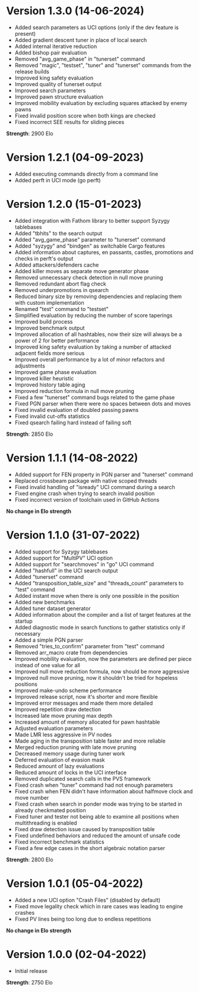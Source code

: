# Version 1.3.0 (14-06-2024)
 - Added search parameters as UCI options (only if the dev feature is present)
 - Added gradient descent tuner in place of local search
 - Added internal iterative reduction
 - Added bishop pair evaluation
 - Removed "avg_game_phase" in "tunerset" command
 - Removed "magic", "testset", "tuner" and "tunerset" commands from the release builds
 - Improved king safety evaluation
 - Improved quality of tunerset output
 - Improved search parameters
 - Improved pawn structure evaluation
 - Improved mobility evaluation by excluding squares attacked by enemy pawns
 - Fixed invalid position score when both kings are checked
 - Fixed incorrect SEE results for sliding pieces 

**Strength**: 2900 Elo

# Version 1.2.1 (04-09-2023)
 - Added executing commands directly from a command line
 - Added perft in UCI mode (go perft)

# Version 1.2.0 (15-01-2023)
 - Added integration with Fathom library to better support Syzygy tablebases
 - Added "tbhits" to the search output
 - Added "avg_game_phase" parameter to "tunerset" command
 - Added "syzygy" and "bindgen" as switchable Cargo features
 - Added information about captures, en passants, castles, promotions and checks in perft's output
 - Added attackers/defenders cache
 - Added killer moves as separate move generator phase
 - Removed unnecessary check detection in null move pruning
 - Removed redundant abort flag check
 - Removed underpromotions in qsearch
 - Reduced binary size by removing dependencies and replacing them with custom implementation
 - Renamed "test" command to "testset"
 - Simplified evaluation by reducing the number of score taperings 
 - Improved build process
 - Improved benchmark output
 - Improved allocation of all hashtables, now their size will always be a power of 2 for better performance
 - Improved king safety evaluation by taking a number of attacked adjacent fields more serious
 - Improved overall performance by a lot of minor refactors and adjustments
 - Improved game phase evaluation
 - Improved killer heuristic
 - Improved history table aging
 - Improved reduction formula in null move pruning
 - Fixed a few "tunerset" command bugs related to the game phase
 - Fixed PGN parser when there were no spaces between dots and moves
 - Fixed invalid evaluation of doubled passing pawns
 - Fixed invalid cut-offs statistics
 - Fixed qsearch failing hard instead of failing soft

**Strength**: 2850 Elo

# Version 1.1.1 (14-08-2022)
 - Added support for FEN property in PGN parser and "tunerset" command
 - Replaced crossbeam package with native scoped threads
 - Fixed invalid handling of "isready" UCI command during a search
 - Fixed engine crash when trying to search invalid position
 - Fixed incorrect version of toolchain used in GitHub Actions

**No change in Elo strength** 

# Version 1.1.0 (31-07-2022)
 - Added support for Syzygy tablebases
 - Added support for "MultiPV" UCI option
 - Added support for "searchmoves" in "go" UCI command
 - Added "hashfull" in the UCI search output
 - Added "tunerset" command
 - Added "transposition_table_size" and "threads_count" parameters to "test" command
 - Added instant move when there is only one possible in the position
 - Added new benchmarks
 - Added tuner dataset generator
 - Added information about the compiler and a list of target features at the startup
 - Added diagnostic mode in search functions to gather statistics only if necessary
 - Added a simple PGN parser
 - Removed "tries_to_confirm" parameter from "test" command
 - Removed arr_macro crate from dependencies
 - Improved mobility evaluation, now the parameters are defined per piece instead of one value for all
 - Improved null move reduction formula, now should be more aggressive
 - Improved null move pruning, now it shouldn't be tried for hopeless positions
 - Improved make-undo scheme performance
 - Improved release script, now it's shorter and more flexible
 - Improved error messages and made them more detailed
 - Improved repetition draw detection
 - Increased late move pruning max depth
 - Increased amount of memory allocated for pawn hashtable
 - Adjusted evaluation parameters
 - Made LMR less aggressive in PV nodes
 - Made aging in the transposition table faster and more reliable
 - Merged reduction pruning with late move pruning
 - Decreased memory usage during tuner work
 - Deferred evaluation of evasion mask
 - Reduced amount of lazy evaluations
 - Reduced amount of locks in the UCI interface
 - Removed duplicated search calls in the PVS framework
 - Fixed crash when "tuner" command had not enough parameters
 - Fixed crash when FEN didn't have information about halfmove clock and move number
 - Fixed crash when search in ponder mode was trying to be started in already checkmated position
 - Fixed tuner and tester not being able to examine all positions when multithreading is enabled
 - Fixed draw detection issue caused by transposition table
 - Fixed undefined behaviors and reduced the amount of unsafe code
 - Fixed incorrect benchmark statistics
 - Fixed a few edge cases in the short algebraic notation parser

**Strength**: 2800 Elo

# Version 1.0.1 (05-04-2022)
 - Added a new UCI option "Crash Files" (disabled by default)
 - Fixed move legality check which in rare cases was leading to engine crashes
 - Fixed PV lines being too long due to endless repetitions

**No change in Elo strength** 

# Version 1.0.0 (02-04-2022)
 - Initial release
 
**Strength**: 2750 Elo